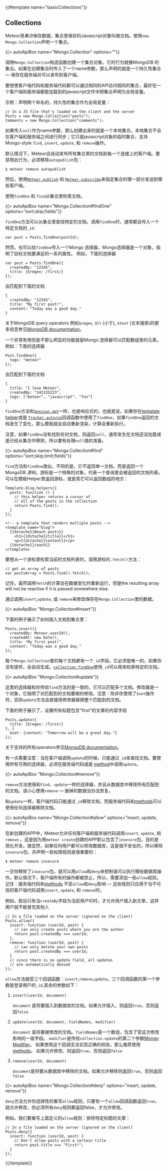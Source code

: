 {{#template name="basicCollections"}}

<h2 id="collections"><span>Collections</span></h2>

Meteor用*集合*保存数据。集合里保存的Javascript对象叫做文档。使用`new Mongo.Collection`声明一个集合。

{{> autoApiBox name="Mongo.Collection" options=""}}

调用`Mongo.Collection`构造函数创建一个集合对象，它的行为就像MongoDB 的集合。如果在创建集合时传入了一个name参数，那么声明的就是一个持久性集合 &mdash; 保存在服务端并可以发布到客户端。

要想使客户端代码和服务端代码都可以通过相同的API访问相同的集合，最好在一个客户端和服务端都能加载到的javascript文件中把集合声明为全局变量。

示例：声明两个命名的，持久性的集合作为全局变量：

```
// In a JS file that's loaded on the client and the server
Posts = new Mongo.Collection("posts");
Comments = new Mongo.Collection("comments");
```

如果传入`null`作为name参数，那么创建出来的就是一个本地集合。本地集合不会在客户端和服务端之间进行同步；它只是javascript对象的临时集合，支持Mongo-style `find`, `insert`, `update`, 和 `remove`操作。

默认情况下，Meteor会自动发布所有集合里的文档到每一个连接上的客户端。要禁用此行为，必须移除`autopublish`包：

```
$ meteor remove autopublish
```

然后，使用[`Meteor.publish`](#meteor_publish) 和
[`Meteor.subscribe`](#meteor_subscribe)来指定集合的哪一部分发送到哪些客户端。

使用`findOne` 和 `find`从集合里检索文档。

{{> autoApiBox name="Mongo.Collection#findOne" options="sort;skip;fields"}}

`findOne`方法可以从集合里查找特定的文档。调用`findOne`时，通常都会传入一个特定文档的`_id`:

```
var post = Posts.findOne(postId);
```

然而，也可以给`findOne`传入一个Mongo 选择器，Mongo选择器是一个对象，指明了目标文档要满足的一系列属性。
例如，下面的选择器

```
var post = Posts.findOne({
  createdBy: "12345",
  title: {$regex: /first/}
});
```

会匹配到下面的文档

```
{
  createdBy: "12345",
  title: "My first post!",
  content: "Today was a good day."
}
```

关于MongoDB query operators 例如`$regex`, `$lt` (小于),
`$text` (文本搜索)的更多信息参见[MongoDB
documentation](http://docs.mongodb.org/manual/reference/operator/query/)。

一个非常有用但是不那么明显的功能就是Mongo 选择器可以匹配数组里的元素。例如：下面的选择器

```
Post.findOne({
  tags: "meteor"
});
```

会匹配到下面的文档

```
{
  title: "I love Meteor",
  createdBy: "242135223",
  tags: ["meteor", "javascript", "fun"]
}
```

`findOne`方法和[`Session.get`](#session_get)一样，也是响应式的，也就是说，如果你在[template helper](#template_helpers)或是 [`Tracker.autorun`](#tracker_autorun)回调函数中使用了`findOne`，如果`findOne`返回的文档发生了变化，那么模板就会自动重新渲染，计算会重新执行。

注意，如果`findOne`没有找到任何文档，则返回`null`，通常发生在文档还没加载或是已经从集合中移除，所以要有处理`null`值的准备。


{{> autoApiBox name="Mongo.Collection#find" options="sort;skip;limit;fields"}}

`find`方法和`findOne`类似，不同的是，它不返回单一文档，而是返回一个MongoDB *游标*。游标是一个特殊的对象，代表一个查询里会被返回的文档列表。可以在模板Helper里返回游标，或是其它可以返回数组的地方：

```
Template.blog.helpers({
  posts: function () {
    // this helper returns a cursor of
    // all of the posts in the collection
    return Posts.find();
  }
});
```

```
<!-- a template that renders multiple posts -->
<template name="blog">
  {{dstache}}#each posts}}
    <h1>{{dstache}}title}}</h1>
    <p>{{dstache}}content}}</p>
  {{dstache}}/each}}
</template>
```

要想从一个游标里检索当前的文档列表时，调用游标的`.fetch()`方法：

```
// get an array of posts
var postsArray = Posts.find().fetch();
```

记住，虽然调用`fetch`的计算会在数据变化时重新运行，但是the resulting array will not be reactive if it is
passed somewhere else.

通过调用`insert`,`update`, 或 `remove`来修改保存在`Mongo.Collection`里的数据。

{{> autoApiBox "Mongo.Collection#insert"}}

下面的例子展示了如何插入文档到集合里：

```
Posts.insert({
  createdBy: Meteor.userId(),
  createdAt: new Date(),
  title: "My first post!",
  content: "Today was a good day."
});
```

每个`Mongo.Collection`里的每个文档都有一个`_id`字段。它必须是唯一的，如果你没有提供，会自动生成。[`collection.findOne`](#findOne)使用`_id`可以用来检索特定的文档。

{{> autoApiBox "Mongo.Collection#update"}}

这里的选择器和你传给`find`方法的是一致的，它可以匹配多个文档。修改器是一个对象，它指明了对匹配到的文档要做的修改。注意：除非你使用了`$set`操作符，否则`update`方法会直接用修改器替换整个匹配到的文档。

下面的例子展示了，设置所有标题包含"first"的文章的内容字段

```
Posts.update({
  title: {$regex: /first/}
}, {
  $set: {content: "Tomorrow will be a great day."}
});
```

关于支持的所有operators参见[MongoDB documentation](http://docs.mongodb.org/manual/reference/operator/update/)。

有一点需要注意：当在客户端调用`update`的时候，只能通过`_id`来查找文档。要使用所有可用的选择器，必须在服务端代码或是
[method](#meteor_methods)中调用`update`。

{{> autoApiBox "Mongo.Collection#remove"}}

`remove`方法使用和`find`、`update`一样的选择器，并且从数据库中移除所有匹配到的文档。请小心使用`remove` &mdash; 删掉的数据没办法恢复。

和`update`一样，客户端代码只能通过`_id`移除文档，而服务端代码和[methods](#meteor_methods)可以使用任何选择器移除文档。

{{> autoApiBox name="Mongo.Collection#allow" options="insert, update, remove"}}

在新创建的APP中，Meteor允许任何客户端和服务端代码调用`insert`, `update`, 和
`remove` 。这是因为用`meteor create`创建的APP默认包含了`insecure`包，目的是简化开发。很显然，如果任何用户都可以修改数据库，这是很不安全的，所以移除`insecure`包，并声明一些权限规则是很重要的：

```
$ meteor remove insecure
```

一旦你移除了`insecure`包，就可以用`allow`和`deny`来控制谁可以执行哪些数据库操作。默认情况下，客户端所有的操作都被禁止，所以，需要添加一些`allow`规则。记住：服务端代码和[methods](#meteor_methods) 不受`allow`和`deny`影响
&mdash; 这些规则只应用于当不可信的客户端代码调用`insert`, `update`, 和 `remove`时。

例如，假设只有当`createBy`字段为当前用户ID时，才允许用户插入新文章，这样用户就不能冒充其他人

```
// In a file loaded on the server (ignored on the client)
Posts.allow({
  insert: function (userId, post) {
    // can only create posts where you are the author
    return post.createdBy === userId;
  },
  remove: function (userId, post) {
    // can only delete your own posts
    return post.createdBy === userId;
  }
  // since there is no update field, all updates
  // are automatically denied
});
```

`allow`方法接受三个回调函数：`insert`,`remove`,`update`。三个回调函数的第一个参数是登录用户的`_id`,其余的参数如下：

1. `insert(userId, document)`

    `document` 是将要插入到数据库的文档。如果允许插入，则返回`true`，否则返回`false`

2. `update(userId, document, fieldNames, modifier)`

    `document` 是将要被修改的文档。`fieldNames`是一个数组，包含了受这次修改影响的一级字段。
    `modifier`是传给`collection.update`的第二个参数[Mongo Modifier](#mongo_modifiers)。
    如果使用这个回调无法实现正确的校验，那么推荐使用[methods](#meteor_methods)。
    如果允许修改，则返回`true`，否则返回`false`

3. `remove(userId, document)`

    `document`是将要从数据库中移除的文档。如果允许移除则返回`true`，否则返回`false`


{{> autoApiBox name="Mongo.Collection#deny" options="insert, update, remove"}}

`deny`方法允许你选择性的重写`allow`规则。只要有一个`allow`回调函数返回`true`，就允许修改，但必须所有`deny`规则都返回false，才允许修改。

例如，我们要重写上面定义的`allow`规则：排除特定标题的文章：

```
// In a file loaded on the server (ignored on the client)
Posts.deny({
  insert: function (userId, post) {
    // Don't allow posts with a certain title
    return post.title === "First!";
  }
});
```

{{/template}}
